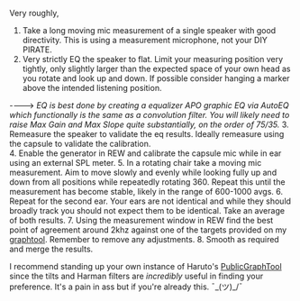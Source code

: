 Very roughly, 

1. Take a long moving mic measurement of a single speaker with good directivity. This is using a measurement microphone, not your DIY PIRATE.  
2. Very strictly EQ the speaker to flat. Limit your measuring position very tightly, only slightly larger than the expected space of your own head as you rotate and look up and down. If possible consider hanging a marker above the intended listening position. 

----> *EQ is best done by creating a equalizer APO graphic EQ via AutoEQ which functionally is the same as a convolution filter. You will likely need to raise Max Gain and Max Slope quite substantially, on the order of 75/35.*
3. Remeasure the speaker to validate the eq results. Ideally remeasure using the capsule to validate the calibration.     
4. Enable the generator in REW and calibrate the capsule mic while in ear using an external SPL meter.
5. In a rotating chair take a moving mic measurement. Aim to move slowly and evenly while looking fully up and down from all positions while repeatedly rotating 360. Repeat this until the measurement has become stable, likely in the range of 600-1000 avgs.
6. Repeat for the second ear. Your ears are not identical and while they should broadly track you should not expect them to be identical. Take an average of both results. 
7. Using the measurement window in REW find the best point of agreement around 2khz against one of the targets provided on my [graphtool](https://animegolem.github.io/). Remember to remove any adjustments.
8. Smooth as required and merge the results. 

I recommend standing up your own instance of Haruto's [PublicGraphTool](https://github.com/HarutoHiroki/PublicGraphTool) since the tilts and Harman filters are *incredibly* useful in finding your preference. It's a pain in ass but if you're already this.  ¯\_(ツ)_/¯ 
